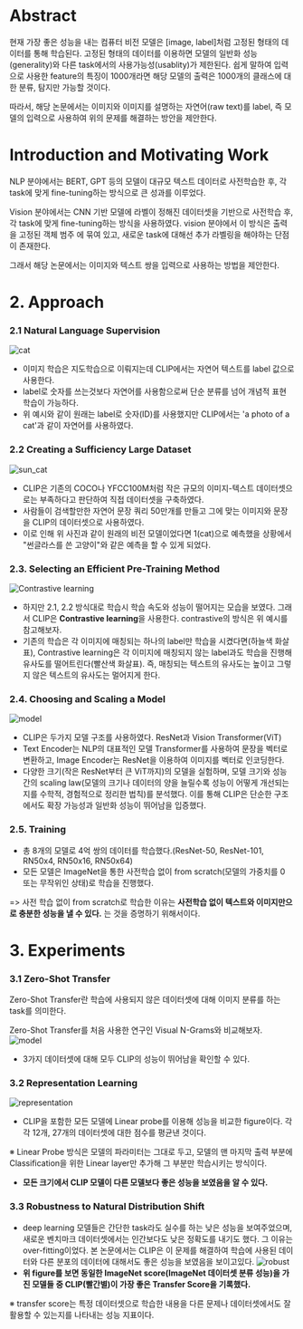 # Abstract

현재 가장 좋은 성능을 내는 컴퓨터 비전 모델은 [image, label]처럼 고정된 형태의 데이터를 통해 학습된다. 고정된 형태의 데이터를 이용하면 모델의 일반화 성능(generality)와 다른 task에서의 사용가능성(usablity)가 제한된다. 쉽게 말하여 입력으로 사용한 feature의 특징이 1000개라면 해당 모델의 출력은 1000개의 클래스에 대한 분류, 탐지만 가능할 것이다.

따라서, 해당 논문에서는 이미지와 이미지를 설명하는 자연어(raw text)를 label, 즉 모델의 입력으로 사용하여 위의 문제를 해결하는 방안을 제안한다.

# Introduction and Motivating Work

NLP 분야에서는 BERT, GPT 등의 모델이 대규모 텍스트 데이터로 사전학습한 후, 각 task에 맞게 fine-tuning하는 방식으로 큰 성과를 이루었다. 

Vision 분야에서는 CNN 기반 모델에 라벨이 정해진 데이터셋을 기반으로 사전학습 후, 각 task에 맞게 fine-tuning하는 방식을 사용하였다. vision 분야에서 이 방식은 출력을 고정된 객체 범주 에 묶여 있고, 
새로운 task에 대해선 추가 라벨링을 해야하는 단점이 존재한다.

그래서 해당 논문에서는 이미지와 텍스트 쌍을 입력으로 사용하는 방법을 제안한다.

# 2. Approach

### 2.1 Natural Language Supervision
![cat](img/cat.jpg)
 - 이미지 학습은 지도학습으로 이뤄지는데 CLIP에서는 자연어 텍스트를 label 값으로 사용한다.
 - label로 숫자를 쓰는것보다 자연어를 사용함으로써 단순 분류를 넘어 개념적 표현 학습이 가능하다.
 - 위 예시와 같이 원래는 label로 숫자(ID)를 사용했지만 CLIP에서는 'a photo of a cat'과 같이 자연어를 사용하였다.

### 2.2 Creating a Sufficiency Large Dataset
![sun_cat](img/컴퓨터비전/sun_cat.jpg)
 - CLIP은 기존의 COCO나 YFCC100M처럼 작은 규모의 이미지-텍스트 데이터셋으로는 부족하다고 판단하여 직접 데이터셋을 구축하였다.
 - 사람들이 검색할만한 자연어 문장 쿼리 50만개를 만들고 그에 맞는 이미지와 문장을 CLIP의 데이터셋으로 사용하였다.
 - 이로 인해 위 사진과 같이 원래의 비전 모델이었다면 1(cat)으로 예측했을 상황에서 "썬글라스를 쓴 고양이"와 같은 예측을 할 수 있게 되었다.

### 2.3. Selecting an Efficient Pre-Training Method
![Contrastive learning](img/컴퓨터비전/const.jpg)
 - 하지만 2.1, 2.2 방식대로 학습시 학습 속도와 성능이 떨어지는 모습을 보였다. 그래서 CLIP은 **Contrastive learning**을 사용한다. contrastive의 방식은 위 예시를 참고해보자.
 - 기존의 학습은 각 이미지에 매칭되는 하나의 label만 학습을 시켰다면(하늘색 화살표), 
Contrastive learning은 각 이미지에 매칭되지 않는 label과도 학습을 진행해 유사도를 떨어트린다(빨산색 화살표).
즉, 매칭되는 텍스트의 유사도는 높이고 그렇지 않은 텍스트의 유사도는 멀어지게 한다. 

### 2.4. Choosing and Scaling a Model
![model](img/컴퓨터비전/CLIP.jpg)
 - CLIP은 두가지 모델 구조를 사용하였다. ResNet과 Vision Transformer(ViT)
 - Text Encoder는 NLP의 대표적인 모델 Transformer를 사용하여 문장을 벡터로 변환하고, Image Encoder는 ResNet을 이용하여 이미지를 벡터로 인코딩한다. 
 - 다양한 크기(작은 ResNet부터 큰 ViT까지)의 모델을 실험하며, 모델 크기와 성능 간의 scaling law(모델의 크기나 데이터의 양을 늘릴수록 성능이 어떻게 개선되는지를 수학적, 경험적으로 정리한 법칙)를 분석했다. 이를 통해 CLIP은 단순한 구조에서도 확장 가능성과 일반화 성능이 뛰어남을 입증했다.

### 2.5. Training
 - 총 8개의 모델로 4억 쌍의 데이터를 학습했다.(ResNet-50, ResNet-101, RN50x4, RN50x16, RN50x64)
 - 모든 모델은 ImageNet을 통한 사전학습 없이 from scratch(모델의 가중치를 0 또는 무작위인 상태)로 학습을 진행했다.


=> 사전 학습 없이 from scratch로 학습한 이유는 **사전학습 없이 텍스트와 이미지만으로 충분한 성능을 낼 수 있다.** 는 것을 증명하기 위해서이다.



# 3. Experiments

### 3.1 Zero-Shot Transfer
Zero-Shot Transfer란 학습에 사용되지 않은 데이터셋에 대해 이미지 분류를 하는 task를 의미한다.

Zero-Shot Transfer를 처음 사용한 연구인 Visual N-Grams와 비교해보자.
![model](img/컴퓨터비전/n_grams.jpg)
 - 3가지 데이터셋에 대해 모두 CLIP의 성능이 뛰어남을 확인할 수 있다.

### 3.2 Representation Learning
![representation](img/컴퓨터비전/repre.jpg)
 - CLIP을 포함한 모든 모델에 Linear probe를 이용해 성능을 비교한 figure이다. 각각 12개, 27개의 데이터셋에 대한 점수를 평균낸 것이다.
 
 ※ Linear Probe 방식은 모델의 파라미터는 그대로 두고, 모델의 맨 마지막 출력 부분에 Classification을 위한 Linear layer만 추가해 그 부분만 학습시키는 방식이다.

 - **모든 크기에서 CLIP 모델이 다른 모델보다 좋은 성능을 보였음을 알 수 있다.**

 ### 3.3 Robustness to Natural Distribution Shift
 - deep learning 모델들은 간단한 task라도 실수를 하는 낮은 성능을 보여주었으며, 새로운 벤치마크 데이터셋에서는 인간보다도 낮은 정확도를 내기도 했다. 그 이유는 over-fitting이었다. 본 논문에서는 CLIP은 이 문제를 해결하여 학습에 사용된 데이터와 다른 분포의 데이터에 대해서도 좋은 성능을 보였음을 보이고있다.
![robust](img/컴퓨터비전/robust.jpg)
 - **위 figure를 보면 동일한 ImageNet score(ImageNet 데이터셋 분류 성능)을 가진 모델들 중 CLIP(빨간별)이 가장 좋은 Transfer Score을 기록했다.**

 ※ transfer score는 특정 데이터셋으로 학습한 내용을 다른 문제나 데이터셋에서도 잘 활용할 수 있는지를 나타내는 성능 지표이다.
